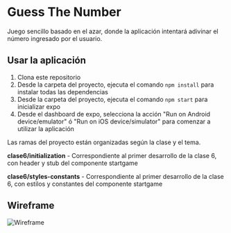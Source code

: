 # Guess The Number

Juego sencillo basado en el azar, donde la aplicación intentará adivinar el número ingresado por el usuario.

## Usar la aplicación

1. Clona este repositorio
2. Desde la carpeta del proyecto, ejecuta el comando ```npm install``` para instalar todas las dependencias
3. Desde la carpeta del proyecto, ejecuta el comando ```npm start``` para inicializar expo
4. Desde el dashboard de expo, selecciona la acción "Run on Android device/emulator" ó "Run on iOS device/simulator" para comenzar a utilizar la aplicación

Las ramas del proyecto están organizadas según la clase y el tema.

**clase6/initialization** - Correspondiente al primer desarrollo de la clase 6, con header y stub del componente startgame

**clase6/styles-constants** - Correspondiente al primer desarrollo de la clase 6, con estilos y constantes del componente startgame

## Wireframe

![Wireframe](./assets/wireframe.png)

